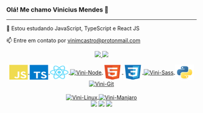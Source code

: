 
### Olá! Me chamo Vinicius Mendes 👋

<hr>

🌱 Estou estudando JavaScript, TypeScript e React JS

📫 Entre em contato por vinimcastro@protonmail.com

<div align="center">
  <a href="https://github.com/ViniMendes2515">
  <img height="180em" src="https://github-readme-stats.vercel.app/api?username=ViniMendes2515&show_icons=true&theme=dark&include_all_commits=true&count_private=true"/>
  <img height="180em" src="https://github-readme-stats.vercel.app/api/top-langs/?username=ViniMendes2515&layout=compact&langs_count=7&theme=dark"/>
</div>
<div align="center" style="display: inline_block"><br>
  <img align="center" alt="Vini-Js" height="40" width="50" src="https://raw.githubusercontent.com/devicons/devicon/master/icons/javascript/javascript-plain.svg">
  <img align="center" alt="Vini-Ts" height="40" width="50" src="https://raw.githubusercontent.com/devicons/devicon/master/icons/typescript/typescript-plain.svg">
  <img align="center" alt="Vini-React" height="40" width="50" src="https://raw.githubusercontent.com/devicons/devicon/master/icons/react/react-original.svg">
  <img align="center" alt="Vini-Node" height="40" width="50" src="https://cdn.jsdelivr.net/gh/devicons/devicon/icons/nodejs/nodejs-original.svg" />
  <img align="center" alt="Vini-HTML" height="40" width="50" src="https://raw.githubusercontent.com/devicons/devicon/master/icons/html5/html5-original.svg">
  <img align="center" alt="Vini-CSS" height="40" width="50" src="https://raw.githubusercontent.com/devicons/devicon/master/icons/css3/css3-original.svg">
  <img align="center" alt = "Vini-Sass" height="40" width="50" src="https://cdn.jsdelivr.net/gh/devicons/devicon/icons/sass/sass-original.svg" />
  <img align="center" alt="Vini-Python" height="40" width="50" src="https://raw.githubusercontent.com/devicons/devicon/master/icons/python/python-original.svg">
  <img align="center" alt="Vini-Git" height="40" width="50" src="https://cdn.jsdelivr.net/gh/devicons/devicon/icons/git/git-original.svg" />
  <br>
  <br>
  <img align="center" alt="Vini-Linux" height="40" width="50" src="https://cdn.jsdelivr.net/gh/devicons/devicon/icons/linux/linux-original.svg" />
  <img align="center" alt="Vini-Manjaro" height="35" width="110"  src="https://img.shields.io/badge/manjaro-35BF5C?style=for-the-badge&logo=manjaro&logoColor=white" href="https://manjaro.org/"/>
  
 
</div>
 
<div align = "center"> 
  <a href="https://www.instagram.com/vini_mendescz/" target="_blank"><img src="https://img.shields.io/badge/-Instagram-%23E4405F?style=for-the-badge&logo=instagram&logoColor=white" ></a>
  <a href = "mailto:vinimcastro@protonmail.com" target="_blank"><img src="https://img.shields.io/badge/ProtonMail-8B89CC?style=for-the-badge&logo=protonmail&logoColor=white" ></a>
  <a href="https://www.linkedin.com/in/vinicius-mendes-castro-a64083226/" target="_blank"><img src="https://img.shields.io/badge/-LinkedIn-%230077B5?style=for-the-badge&logo=linkedin&logoColor=white"></a> 
</div>

